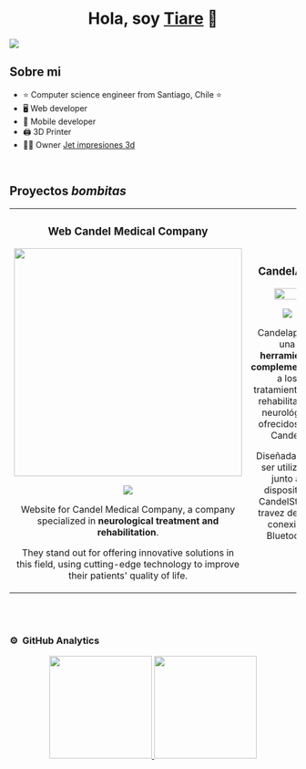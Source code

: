 <div align="center">
<h1 align="center">Hola, soy <a href="https://www.linkedin.com/in/tiare-vera-2b17b9106/">Tiare</a> 💫</h1>
</div>
<img src="https://static.vecteezy.com/system/resources/previews/001/433/850/non_2x/christmas-banner-with-bokeh-lights-and-stars-free-vector.jpg">


## Sobre mi

- ⭐ Computer science engineer from Santiago, Chile ⭐ 
- 🖥️ Web developer
- 📲 Mobile developer
- 🖨️ 3D Printer
- 🧑‍🏫 Owner [Jet impresiones 3d](https://jetimpresiones3d.com/)
<br>

## Proyectos *bombitas*
<table>
<tr>
<td width="50%">
<h3 align="center">Web Candel Medical Company</h3>
<div align="center">
<a href="https://www.candelmed.com/" target="_blank"><img src="https://www.candelmed.com/_next/image?url=%2Fimage%2Fcandel.png&w=384&q=75" width="400"></a>
<p>
<a href="https://www.candelmed.com/" target="_blank"><img src="https://img.shields.io/badge/Link Proyecto-ff9?style=for-the-badge&logo=github&logoColor=black"></a>
</a>
</p>
<p>
Website for Candel Medical Company, a company specialized in <strong>neurological treatment and rehabilitation</strong>.
</p>
<p>
They stand out for offering innovative solutions in this field, using cutting-edge technology to improve their patients' quality of life.
</p>

</div>                                                                                     
</td>
  <td width="50%">
<h3 align="center">CandelApp</h3>
<div align="center">
<a href="https://apps.apple.com/cl/app/candelapp/id6450345984" target="_blank"><img width="60%" src="https://play-lh.googleusercontent.com/SrM1FfUasnMCDPTwkYbDDxUJlT46Mln5-teGhZ7IyNo9Ujf16g7sI4gAe78r3mxRKRA=w480-h960-rw" width="350"></a>
<p>
<a href="https://www.candelmed.com/" target="_blank"><img src="https://img.shields.io/badge/Link Proyecto-ff9?style=for-the-badge&logo=github&logoColor=black"></a>
</a>
</p>

  <p>
Candelapp es una <strong>herramienta complementaria </strong> a los tratamientos de rehabilitación neurológica ofrecidos por Candel. </p>
    <p> Diseñada para ser utilizada junto al dispositivo CandelStim a travez de una conexión Bluetooth 
</p>
</div>                                                                                     
</td>
</table>

<br>
                                                                                
</div>
<br>

### ⚙️ &nbsp;GitHub Analytics

<p align="center">
<a href="https://github.com/TiareVera">
  <img height="180em" src="https://github-readme-stats-eight-theta.vercel.app/api?username=TiareVera&show_icons=true&theme=algolia&include_all_commits=true&count_private=true"/>
  <img height="180em" src="https://github-readme-stats-eight-theta.vercel.app/api/top-langs/?username=TiareVera&layout=compact&langs_count=8&theme=algolia"/>
</a>
</p>
